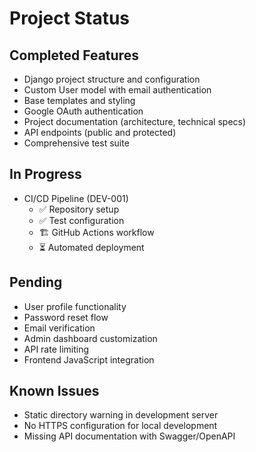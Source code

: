 # Project Status

## Completed Features
- Django project structure and configuration
- Custom User model with email authentication
- Base templates and styling
- Google OAuth authentication
- Project documentation (architecture, technical specs)
- API endpoints (public and protected)
- Comprehensive test suite

## In Progress
- CI/CD Pipeline (DEV-001)
  - ✅ Repository setup
  - ✅ Test configuration
  - 🏗️ GitHub Actions workflow
  - ⏳ Automated deployment

## Pending
- User profile functionality
- Password reset flow
- Email verification
- Admin dashboard customization
- API rate limiting
- Frontend JavaScript integration

## Known Issues
- Static directory warning in development server
- No HTTPS configuration for local development
- Missing API documentation with Swagger/OpenAPI